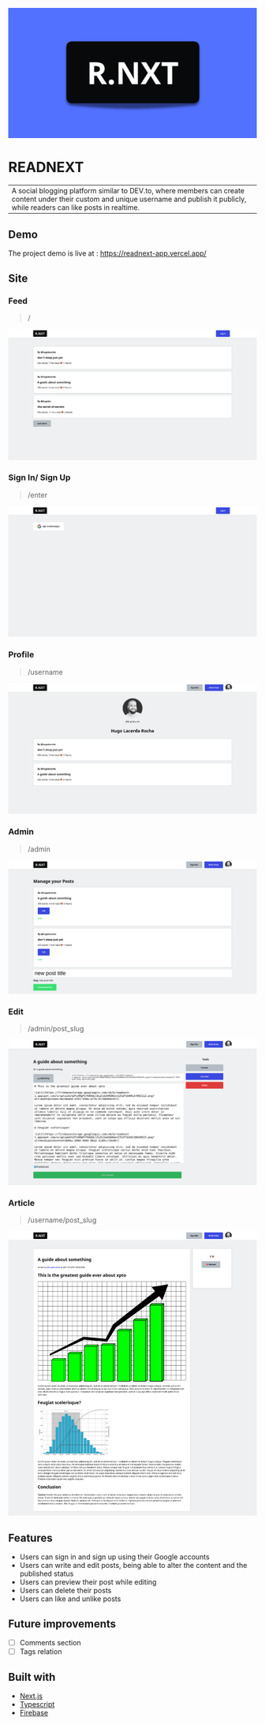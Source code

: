 <p align="center"> 
  <img src="./public/readme/og-image.png" width="1200px"> 
</p>

# READNEXT
<table>
<tr>
<td>
  A social blogging platform similar to DEV.to, where members can create content under their custom and unique username and publish it publicly, while readers can like posts in realtime.
</td>
</tr>
</table>


## Demo
The project demo is live at :  https://readnext-app.vercel.app/

## Site

### Feed
> /
> 
![](./public/readme/feed.png)

### Sign In/ Sign Up
> /enter

![](./public/readme/enter.png)

### Profile
> /username

![](./public/readme/profile.png)

### Admin
> /admin

![](./public/readme/admin.png)

### Edit
> /admin/post_slug

![](./public/readme/edit.png)

### Article 
> /username/post_slug
> 
![](./public/readme/article.png)

## Features
- Users can sign in and sign up using their Google accounts
- Users can write and edit posts, being able to alter the content and the published status
- Users can preview their post while editing
- Users can delete their posts
- Users can like and unlike posts

## Future improvements

- [ ] Comments section
- [ ] Tags relation

## Built with 

- [Next.js](https://nextjs.org/)
- [Typescript](https://www.typescriptlang.org)
- [Firebase](https://firebase.google.com) 

